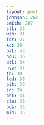 ```yaml
---
layout: post
johnson: 262
smith: 287
stl: 33
wsh: 31
tor: 27
kc: 36
bal: 43
hou: 36
atl: 34
nyy: 37
tb: 39
lad: 36
pit: 36
sd: 24
phi: 31
cle: 36
bos: 35
min: 35
---
```

